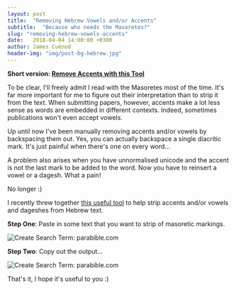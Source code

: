 ```yaml
---
layout: post
title:  "Removing Hebrew Vowels and/or Accents"
subtitle:  "Because who needs the Masoretes?"
slug: "removing-hebrew-vowels-accents"
date:   2018-04-04 14:00:00 +0300
author: James Cuénod
header-img: "img/post-bg-hebrew.jpg"
---
```


**Short version: [Remove Accents with this Tool](http://jcuenod.github.io/hebrewHelper)**

To be clear, I'll freely admit I read with the Masoretes most of the time. It's far more important for me to figure out their interpretation than to strip it from the text. When submitting papers, however, accents make a lot less sense as words are embedded in different contexts. Indeed, sometimes publications won't even accept vowels.

Up until now I've been manually removing accents and/or vowels by backspacing them out. Yes, you can actually backspace a single diacritic mark. It's just painful when there's one on every word...

A problem also arises when you have unnormalised unicode and the accent is not the last mark to be added to the word. Now you have to reinsert a vowel or a dagesh. What a pain!

No longer :)

I recently threw together [this useful tool](http://jcuenod.github.io/hebrewHelper) to help strip accents and/or vowels and dageshes from Hebrew text.

**Step One**: Paste in some text that you want to strip of masoretic markings.

![Create Search Term: parabible.com](/bibletech/img/post-images/remove-accents-1.jpg)

**Step Two**: Copy out the output...

![Create Search Term: parabible.com](/bibletech/img/post-images/remove-accents-2.jpg)

That's it, I hope it's useful to you :)